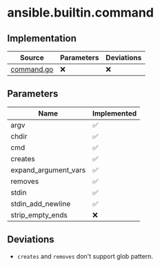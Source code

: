 # ansible.builtin.command

## Implementation

| Source                                  | Parameters | Deviations |
|-----------------------------------------|------------|------------|
| [command.go](../../pkg/exec/command.go) | :x:        | :x:        |

## Parameters

| Name               | Implemented        |
|--------------------|--------------------|
argv                 | :white_check_mark: |
chdir                | :white_check_mark: |
cmd                  | :white_check_mark: |
creates              | :white_check_mark: |
expand_argument_vars | :white_check_mark: |
removes              | :white_check_mark: |
stdin                | :white_check_mark: |
stdin_add_newline    | :white_check_mark: |
strip_empty_ends     | :x:                |

## Deviations

* `creates` and `removes` don't support glob pattern.
